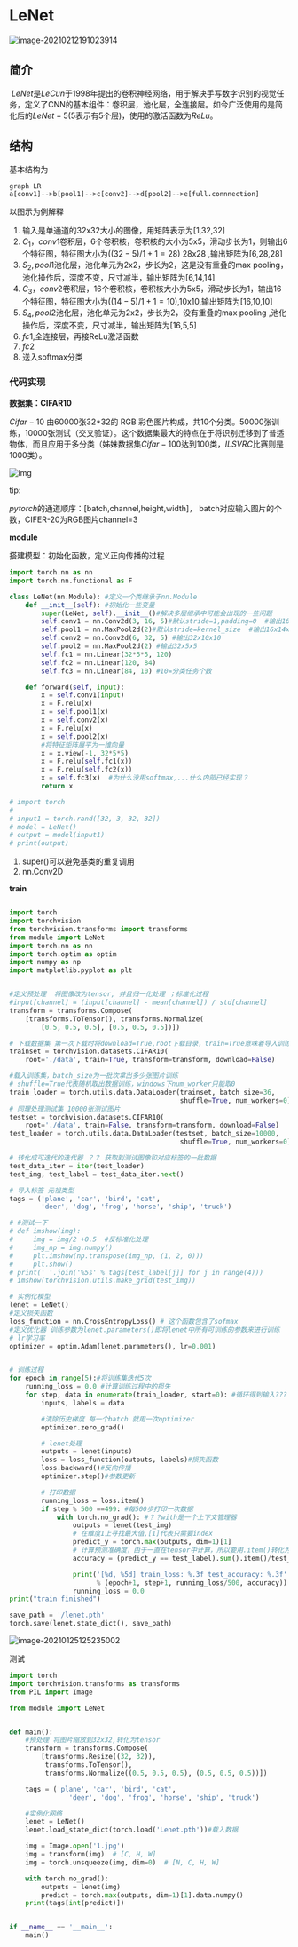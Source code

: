 # LeNet

![image-20210212191023914](C:\Users\86185\AppData\Roaming\Typora\typora-user-images\image-20210212191023914.png)

## **简介**

​		$LeNet$是$LeCun$于1998年提出的卷积神经网络，用于解决手写数字识别的视觉任务，定义了CNN的基本组件：卷积层，池化层，全连接层。如今广泛使用的是简化后的$LeNet-5$(5表示有5个层)，使用的激活函数为$ReLu$。

## **结构**

基本结构为

```mermaid
graph LR
a[conv1]-->b[pool1]-->c[conv2]-->d[pool2]-->e[full.connnection]
```



以图示为例解释

1. 输入是单通道的32x32大小的图像，用矩阵表示为[1,32,32]
2. $C_1，conv1$卷积层，6个卷积核，卷积核的大小为5x5，滑动步长为1，则输出6个特征图，特征图大小为($(32-5)/1 +1 =28$) 28x28 ,输出矩阵为[6,28,28]
3. $S_2, pool1$池化层，池化单元为2x2，步长为2，这是没有重叠的max pooling，池化操作后，深度不变，尺寸减半，输出矩阵为[6,14,14]
4. $C_3，conv2$卷积层，16个卷积核，卷积核大小为5x5，滑动步长为1，输出16个特征图，特征图大小为($(14-5)/1+1=10$),10x10,输出矩阵为[16,10,10]
5. $S_4,pool2$池化层，池化单元为2x2，步长为2，没有重叠的max pooling ,池化操作后，深度不变，尺寸减半，输出矩阵为[16,5,5]
6. $fc1$,全连接层，再接ReLu激活函数
7. $fc2$
8. 送入softmax分类

### **代码实现**

**数据集：CIFAR10**

$Cifar-10$ 由60000张32*32的 RGB 彩色图片构成，共10个分类。50000张训练，10000张测试（交叉验证）。这个数据集最大的特点在于将识别迁移到了普适物体，而且应用于多分类（姊妹数据集$Cifar-100$达到100类，$ILSVRC$比赛则是1000类）。

![img](https://img-blog.csdn.net/20170322103646555?watermark/2/text/aHR0cDovL2Jsb2cuY3Nkbi5uZXQvZGlhbW9uam95X3pvbmU=/font/5a6L5L2T/fontsize/400/fill/I0JBQkFCMA==/dissolve/70/gravity/Center)

tip:

$pytorch$的通道顺序：[batch,channel,height,width]， batch对应输入图片的个数，CIFER-20为RGB图片channel=3

**module**

搭建模型：初始化函数，定义正向传播的过程

```python
import torch.nn as nn
import torch.nn.functional as F

class LeNet(nn.Module): #定义一个类继承于nn.Module
    def __init__(self): #初始化一些变量
        super(LeNet, self).__init__()#解决多层继承中可能会出现的一些问题
        self.conv1 = nn.Conv2d(3, 16, 5)#默认stride=1,padding=0  #输出16x28x28
        self.pool1 = nn.MaxPool2d(2)#默认stride=kernel_size  #输出16x14x14
        self.conv2 = nn.Conv2d(6, 32, 5) #输出32x10x10
        self.pool2 = nn.MaxPool2d(2) #输出32x5x5
        self.fc1 = nn.Linear(32*5*5, 120)
        self.fc2 = nn.Linear(120, 84)
        self.fc3 = nn.Linear(84, 10) #10=分类任务个数

    def forward(self, input):
        x = self.conv1(input)
        x = F.relu(x)
        x = self.pool1(x)
        x = self.conv2(x)
        x = F.relu(x)
        x = self.pool2(x)
        #将特征矩阵展平为一维向量
        x = x.view(-1, 32*5*5)
        x = F.relu(self.fc1(x))
        x = F.relu(self.fc2(x))
        x = self.fc3(x)  #为什么没用softmax,...什么内部已经实现？
        return x

# import torch
# 
# input1 = torch.rand([32, 3, 32, 32])
# model = LeNet()
# output = model(input1)
# print(output)
```

1. super()可以避免基类的重复调用
2. nn.Conv2D

**train**

```python

import torch
import torchvision
from torchvision.transforms import transforms
from module import LeNet
import torch.nn as nn
import torch.optim as optim
import numpy as np
import matplotlib.pyplot as plt


#定义预处理  将图像改为tensor, 并且归一化处理 ；标准化过程
#input[channel] = (input[channel] - mean[channel]) / std[channel]
transform = transforms.Compose(
    [transforms.ToTensor(), transforms.Normalize(
        [0.5, 0.5, 0.5], [0.5, 0.5, 0.5])])

# 下载数据集 第一次下载时将download=True,root下载目录，train=True意味着导入训练集，transform进行预处理
trainset = torchvision.datasets.CIFAR10(
    root='./data', train=True, transform=transform, download=False)

#载入训练集，batch_size为一批次拿出多少张图片训练
# shuffle=True代表随机取出数据训练，windows下num_worker只能取0
train_loader = torch.utils.data.DataLoader(trainset, batch_size=36,
                                           shuffle=True, num_workers=0)
# 同理处理测试集 10000张测试图片
testset = torchvision.datasets.CIFAR10(
    root='./data', train=False, transform=transform, download=False)
test_loader = torch.utils.data.DataLoader(testset, batch_size=10000,
                                           shuffle=True, num_workers=0)

# 转化成可迭代的迭代器 ？？ 获取到测试图像和对应标签的一批数据
test_data_iter = iter(test_loader)
test_img, test_label = test_data_iter.next()

# 导入标签 元祖类型
tags = ('plane', 'car', 'bird', 'cat',
        'deer', 'dog', 'frog', 'horse', 'ship', 'truck')

# #测试一下
# def imshow(img):
#     img = img/2 +0.5  #反标准化处理
#     img_np = img.numpy()
#     plt.imshow(np.transpose(img_np, (1, 2, 0)))
#     plt.show()
# print(' '.join('%5s' % tags[test_label[j]] for j in range(4)))
# imshow(torchvision.utils.make_grid(test_img))

# 实例化模型
lenet = LeNet()
#定义损失函数
loss_function = nn.CrossEntropyLoss() # 这个函数包含了sofmax
#定义优化器 训练参数为lenet.parameters()即将lenet中所有可训练的参数来进行训练
# lr学习率
optimizer = optim.Adam(lenet.parameters(), lr=0.001)


# 训练过程
for epoch in range(5):#将训练集迭代5次
    running_loss = 0.0 #计算训练过程中的损失
    for step, data in enumerate(train_loader, start=0): #循环得到输入???
        inputs, labels = data

        #清除历史梯度 每一个batch 就用一次optimizer
        optimizer.zero_grad()

        # lenet处理
        outputs = lenet(inputs)
        loss = loss_function(outputs, labels)#损失函数
        loss.backward()#反向传播
        optimizer.step()#参数更新

        # 打印数据
        running_loss = loss.item()
        if step % 500 ==499: #每500步打印一次数据
            with torch.no_grad(): #？？with是一个上下文管理器
                outputs = lenet(test_img)
                # 在维度1上寻找最大值,[1]代表只需要index
                predict_y = torch.max(outputs, dim=1)[1]
                # 计算预测准确度，由于一直在tensor中计算，所以要用.item()转化为数值
                accuracy = (predict_y == test_label).sum().item()/test_label.size(0)

                print('[%d, %5d] train_loss: %.3f test_accuracy: %.3f'
                      % (epoch+1, step+1, running_loss/500, accuracy))
                running_loss = 0.0
print("train finished")

save_path = '/lenet.pth'
torch.save(lenet.state_dict(), save_path)
```

![image-20210125125235002](C:\Users\86185\AppData\Roaming\Typora\typora-user-images\image-20210125125235002.png)

测试

```python
import torch
import torchvision.transforms as transforms
from PIL import Image

from module import LeNet


def main():
    #预处理 将图片缩放到32x32,转化为tensor
    transform = transforms.Compose(
        [transforms.Resize((32, 32)),
         transforms.ToTensor(),
         transforms.Normalize((0.5, 0.5, 0.5), (0.5, 0.5, 0.5))])

    tags = ('plane', 'car', 'bird', 'cat',
               'deer', 'dog', 'frog', 'horse', 'ship', 'truck')

    #实例化网络
    lenet = LeNet()
    lenet.load_state_dict(torch.load('Lenet.pth'))#载入数据

    img = Image.open('1.jpg')
    img = transform(img)  # [C, H, W]
    img = torch.unsqueeze(img, dim=0)  # [N, C, H, W]

    with torch.no_grad():
        outputs = lenet(img)
        predict = torch.max(outputs, dim=1)[1].data.numpy()
    print(tags[int(predict)])


if __name__ == '__main__':
    main()

```

